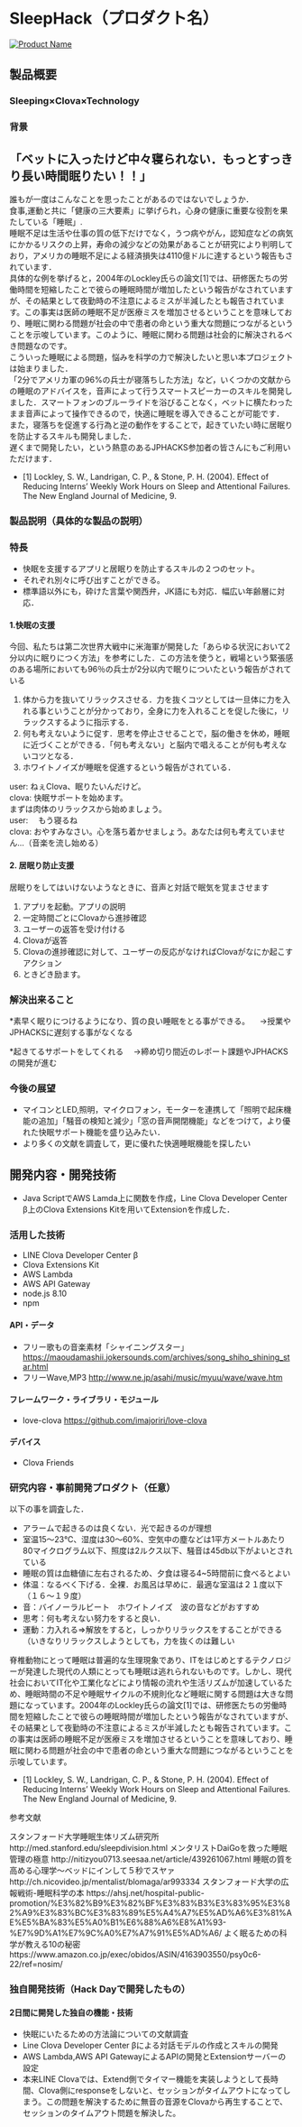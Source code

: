 
# SleepHack（プロダクト名）



[![Product Name](image.png)](https://www.youtube.com/watch?v=5jdghwMJo74&feature=youtu.be)

## 製品概要
### Sleeping×Clova×Technology


### 背景
## 「ベットに入ったけど中々寝られない．もっとすっきり長い時間眠りたい！！」
<p>誰もが一度はこんなことを思ったことがあるのではないでしょうか．<br>
食事,運動と共に「健康の三大要素」に挙げられ，心身の健康に重要な役割を果たしている「睡眠」.</br>
睡眠不足は生活や仕事の質の低下だけでなく，うつ病やがん，認知症などの病気にかかるリスクの上昇，寿命の減少などの効果があることが研究により判明しており，アメリカの睡眠不足による経済損失は4110億ドルに達するという報告もされています．</br>
具体的な例を挙げると，2004年のLockley氏らの論文[1]では、研修医たちの労働時間を短縮したことで彼らの睡眠時間が増加したという報告がなされていますが、その結果として夜勤時の不注意によるミスが半減したとも報告されています。この事実は医師の睡眠不足が医療ミスを増加させるということを意味しており、睡眠に関わる問題が社会の中で患者の命という重大な問題につながるということを示唆しています。このように、睡眠に関わる問題は社会的に解決されるべき問題なのです。</br>
こういった睡眠による問題，悩みを科学の力で解決したいと思い本プロジェクトは始まりました．</br>
「2分でアメリカ軍の96%の兵士が寝落ちした方法」など，いくつかの文献からの睡眠のアドバイスを，音声によって行うスマートスピーカーのスキルを開発しました．スマートフォンのブルーライドを浴びることなく，ベットに横たわったまま音声によって操作できるので，快適に睡眠を導入できることが可能です．</br>
また，寝落ちを促進する行為と逆の動作をすることで，起きていたい時に居眠りを防止するスキルも開発しました．</br>
遅くまで開発したい，という熱意のあるJPHACKS参加者の皆さんにもご利用いただけます．</p>

- [1] Lockley, S. W., Landrigan, C. P., & Stone, P. H. (2004). Effect of Reducing Interns’ Weekly Work Hours on Sleep and Attentional Failures. The New England Journal of Medicine, 9.  


### 製品説明（具体的な製品の説明）

### 特長
- 快眠を支援するアプリと居眠りを防止するスキルの２つのセット。
- それぞれ別々に呼び出すことができる。
- 標準語以外にも，砕けた言葉や関西弁，JK語にも対応．幅広い年齢層に対応．

#### 1.快眠の支援
今回、私たちは第二次世界大戦中に米海軍が開発した「あらゆる状況において2分以内に眠りにつく方法」を参考にした．この方法を使うと，戦場という緊張感のある場所においても96％の兵士が2分以内で眠りについたという報告がされている<br> 

1. 体から力を抜いてリラックスさせる．力を抜くコツとしては一旦体に力を入れる事ということが分かっており，全身に力を入れることを促した後に，リラックスするように指示する．
2. 何も考えないように促す．思考を停止させることで，脳の働きを休め，睡眠に近づくことができる．「何も考えない」と脳内で唱えることが何も考えないコツとなる．
3. ホワイトノイズが睡眠を促進するという報告がされている．
      
user: ねぇClova、眠りたいんだけど。<br>
clova: 快眠サポートを始めます。　<br>
      まずは肉体のリラックスから始めましょう。<br>
user: 　もう寝るね<br>
clova: おやすみなさい。心を落ち着かせましょう。あなたは何も考えていません...（音楽を流し始める）<br>


#### 2. 居眠り防止支援  
居眠りをしてはいけないようなときに、音声と対話で眠気を覚まさせます

1. アプリを起動。アプリの説明
2. 一定時間ごとにClovaから進捗確認
3. ユーザーの返答を受け付ける
4. Clovaが返答
5. Clovaの進捗確認に対して、ユーザーの反応がなければClovaがなにか起こすアクション
6. ときどき励ます。


### 解決出来ること
*素早く眠りにつけるようになり、質の良い睡眠をとる事ができる。
　→授業やJPHACKSに遅刻する事がなくなる

*起きてるサポートをしてくれる
　→締め切り間近のレポート課題やJPHACKSの開発が進む


### 今後の展望

* マイコンとLED,照明，マイクロフォン，モーターを連携して「照明で起床機能の追加」「騒音の検知と減少」「窓の音声開閉機能」などをつけて，より優れた快眠サポート機能を盛り込みたい．
* より多くの文献を調査して，更に優れた快適睡眠機能を探したい


## 開発内容・開発技術
- Java ScriptでAWS Lamda上に関数を作成，Line Clova Developer Center β上のClova Extensions Kitを用いてExtensionを作成した．


### 活用した技術
- LINE Clova Developer Center β
- Clova Extensions Kit
- AWS Lambda
- AWS API Gateway
- node.js 8.10
- npm

#### API・データ
* フリー歌もの音楽素材「シャイニングスター」
https://maoudamashii.jokersounds.com/archives/song_shiho_shining_star.html
* フリーWave,MP3
http://www.ne.jp/asahi/music/myuu/wave/wave.htm


#### フレームワーク・ライブラリ・モジュール
* love-clova
https://github.com/imajoriri/love-clova
 

#### デバイス
* Clova Friends

### 研究内容・事前開発プロダクト（任意）

以下の事を調査した．

* アラームで起きるのは良くない．光で起きるのが理想 
* 室温15〜23℃、湿度は30〜60%、空気中の塵などは1平方メートルあたり80マイクログラム以下、照度は2ルクス以下、騒音は45db以下がよいとされている 
* 睡眠の質は血糖値に左右されるため、夕食は寝る4~5時間前に食べるとよい 
* 体温：なるべく下げる．全裸．お風呂は早めに．最適な室温は２１度以下（１６～１９度） 
*  音：バイノーラルビート　ホワイトノイズ　波の音などがおすすめ 
* 思考：何も考えない努力をすると良い．
* 運動：力入れる⇒解放をすると，しっかりリラックスをすることができる（いきなりリラックスしようとしても，力を抜くのは難しい


脊椎動物にとって睡眠は普遍的な生理現象であり、ITをはじめとするテクノロジーが発達した現代の人類にとっても睡眠は逃れられないものです。しかし、現代社会においてIT化や工業化などにより情報の流れや生活リズムが加速しているため、睡眠時間の不足や睡眠サイクルの不規則化など睡眠に関する問題は大きな問題になっています。2004年のLockley氏らの論文\[1\]では、研修医たちの労働時間を短縮したことで彼らの睡眠時間が増加したという報告がなされていますが、その結果として夜勤時の不注意によるミスが半減したとも報告されています。この事実は医師の睡眠不足が医療ミスを増加させるということを意味しており、睡眠に関わる問題が社会の中で患者の命という重大な問題につながるということを示唆しています。
- \[1\] Lockley, S. W., Landrigan, C. P., & Stone, P. H. (2004). Effect of Reducing Interns’ Weekly Work Hours on Sleep and Attentional Failures. The New England Journal of Medicine, 9.  


<p>参考文献</P>
スタンフォード大学睡眠生体リズム研究所
http://med.stanford.edu/sleepdivision.html
メンタリストDaiGoを救った睡眠管理の極意
http://nitizyou0713.seesaa.net/article/439261067.html
睡眠の質を高める心理学～ベッドにインして５秒でスヤァ
http://ch.nicovideo.jp/mentalist/blomaga/ar993334
スタンフォード大学の広報戦術-睡眠科学の本
https://ahsj.net/hospital-public-promotion/%E3%82%B9%E3%82%BF%E3%83%B3%E3%83%95%E3%82%A9%E3%83%BC%E3%83%89%E5%A4%A7%E5%AD%A6%E3%81%AE%E5%BA%83%E5%A0%B1%E6%88%A6%E8%A1%93-%E7%9D%A1%E7%9C%A0%E7%A7%91%E5%AD%A6/
よく眠るための科学が教える10の秘密
https://www.amazon.co.jp/exec/obidos/ASIN/4163903550/psy0c6-22/ref=nosim/


### 独自開発技術（Hack Dayで開発したもの）
#### 2日間に開発した独自の機能・技術

* 快眠にいたるための方法論についての文献調査
* Line Clova Developer Center βによる対話モデルの作成とスキルの開発
* AWS Lambda,AWS API GatewayによるAPIの開発とExtensionサーバーの設定
* 本来LINE Clovaでは、Extend側でタイマー機能を実装しようとして長時間、Clova側にresponseをしないと、セッションがタイムアウトになってしまう。この問題を解決するために無音の音源をClovaから再生することで、セッションのタイムアウト問題を解決した。




